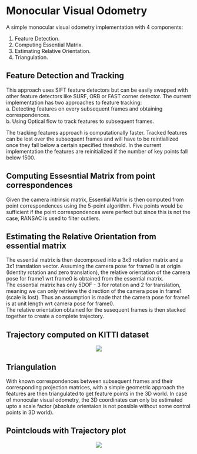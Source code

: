 # Monocular Visual Odometry
A simple monocular visual odometry implementation with 4 components: 
1. Feature Detection.
2. Computing Essential Matrix.
3. Estimating Relative Orientation.
4. Triangulation.


## Feature Detection and Tracking

This approach uses SIFT feature detectors but can be easily swapped with other feature detectors like SURF, ORB or FAST corner detector.
The current implementation has two approaches to feature tracking:   
a. Detecting features on every subsequent frames and obtaining correspondences.  
b. Using Optical flow to track features to subsequent frames.

The tracking features approach is computationally faster. Tracked features can be lost over the subsequent frames and will have to be reintiallized once they fall below a certain specified threshold. In the current implementation the features are reinitialized if the number of key points fall below 1500.


## Computing Essesntial Matrix from point correspondences

Given the camera intrinsic matrix, Essential Matrix is then computed from point correspondences using the 5-point algorithm. 
Five points would be sufficient if the point correspondences were perfect but since this is not the case, RANSAC is used to filter outliers.


## Estimating the Relative Orientation from essential matrix

The essential matrix is then decomposed into a 3x3 rotation matrix and a 3x1 translation vector. Assuming the camera pose for frame0 is at origin (Identity rotation and zero translation), the relative orientation of the camera pose for frame1 wrt frame0 is obtained from the essential matrix.  
The essential matrix has only 5DOF - 3 for rotation and 2 for translation, meaning we can only retrieve the direction of the camera pose in frame1 (scale is lost). Thus an assumption is made that the camera pose for frame1 is at unit length wrt camera pose for frame0.   
The relative orientation obtained for the susequent frames is then stacked together to create a complete trajectory.

## Trajectory computed on KITTI dataset
<p align="center"> 
<img src="https://user-images.githubusercontent.com/49958651/93822960-01146e00-fc2f-11ea-8e6f-1b8f31743f4a.gif">
</p>

## Triangulation

With known correspondences between subsequent frames and their corresponding projection matrices, with a simple geometric approach the features are then triangulated to get feature points in the 3D world. In case of monocular visual odometry, the 3D coordinates can only be estimated upto a scale factor (absolute orientaion is not possible without some control points in 3D world). 

## Pointclouds with Trajectory plot
<p align="center"> 
<img src="https://user-images.githubusercontent.com/49958651/93821649-d6c1b100-fc2c-11ea-9116-a3dc127fa358.gif">
</p>
